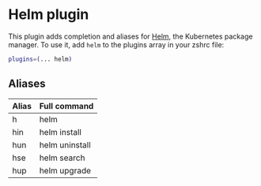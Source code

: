 # Helm plugin
This plugin adds completion and aliases for [Helm](https://helm.sh/), the Kubernetes package manager.
To use it, add `helm` to the plugins array in your zshrc file:
```zsh
plugins=(... helm)
```
## Aliases
| Alias |  Full command  |
| ----- | -------------- |
| h     | helm           |
| hin   | helm install   |
| hun   | helm uninstall |
| hse   | helm search    |
| hup   | helm upgrade   |
